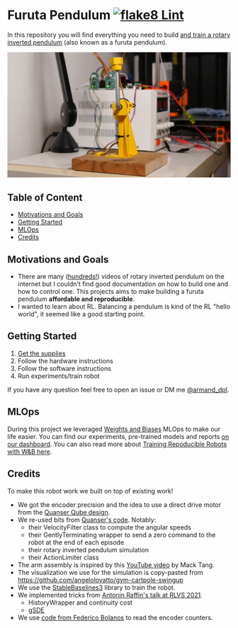 # Furuta Pendulum [![flake8 Lint](https://github.com/Armandpl/furuta/actions/workflows/lint.yml/badge.svg)](https://github.com/Armandpl/furuta/actions/workflows/lint.yml)

In this repository you will find everything you need to build [and train a rotary inverted pendulum](https://www.youtube.com/watch?v=9ZhlEquyQEI) (also known as a furuta pendulum).

![](./assets/pendulum.jpg)
## Table of Content
- [Motivations and Goals](#motivations-and-goals)
- [Getting Started](#getting-started)
- [MLOps](#mlops)
- [Credits](#credits)

## Motivations and Goals
- There are many ([hundreds!](https://www.youtube.com/results?search_query=furuta+pendulum)) videos of rotary inverted pendulum on the internet but I couldn't find good documentation on how to build one and how to control one. This projects aims to make building a furuta pendulum **affordable and reproducible**.
- I wanted to learn about RL. Balancing a pendulum is kind of the RL "hello world", it seemed like a good starting point.

## Getting Started
1. [Get the supplies](https://github.com/Armandpl/furuta/blob/master/hardware/README.md)
2. Follow the hardware instructions
3. Follow the software instructions
4. Run experiments/train robot

If you have any question feel free to open an issue or DM me [@armand_dpl](twitter.com/armand_dpl).

## MLOps
During this project we leveraged [Weights and Biases](https://wandb.ai/site) MLOps to make our life easier. You can find our experiments, pre-trained models and reports [on our dashboard](https://wandb.ai/armandpl/furuta). You can also read more about [Training Repoducible Robots with W&B here](https://wandb.ai/armandpl/furuta/reports/Training-Reproducible-Robots-with-W-B--VmlldzoxMTY5NTM5).

## Credits
To make this robot work we built on top of existing work!
- We got the encoder precision and the idea to use a direct drive motor from the [Quanser Qube design](https://quanserinc.box.com/shared/static/5wnibclu7rp6xihm7mbxqxincu6dogur.pdf).
- We re-used bits from [Quanser's code](https://git.ias.informatik.tu-darmstadt.de/quanser/clients/-/tree/master/quanser_robots/qube). Notably: 
  * their VelocityFilter class to compute the angular speeds
  * their GentlyTerminating wrapper to send a zero command to the robot at the end of each episode
  * their rotary inverted pendulum simulation
  * their ActionLimiter class
- The arm assembly is inspired by this [YouTube video](https://www.youtube.com/watch?v=xowrt6ShdCw) by Mack Tang.
- The visualization we use for the simulation is copy-pasted from https://github.com/angelolovatto/gym-cartpole-swingup
- We use the [StableBaselines3](https://github.com/DLR-RM/stable-baselines3) library to train the robot. 
- We implemented tricks from [Antonin Raffin's talk at RLVS 2021](https://www.youtube.com/watch?v=Ikngt0_DXJg).
  * HistoryWrapper and continuity cost
  * [gSDE](https://arxiv.org/abs/2005.05719)
- We use [code from Federico Bolanos](https://github.com/fbolanos/LS7366R/blob/master/LS7366R.py) to read the encoder counters.

